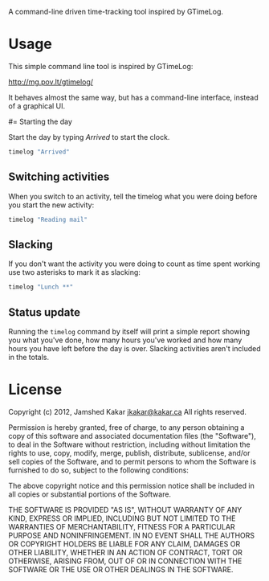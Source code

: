 A command-line driven time-tracking tool inspired by GTimeLog.

# Usage

This simple command line tool is inspired by GTimeLog:

  http://mg.pov.lt/gtimelog/

It behaves almost the same way, but has a command-line interface,
instead of a graphical UI.

#= Starting the day

Start the day by typing *Arrived* to start the clock.

```bash
timelog "Arrived"
```

## Switching activities

When you switch to an activity, tell the timelog what you were doing
before you start the new activity:

```bash
timelog "Reading mail"
```

## Slacking

If you don't want the activity you were doing to count as time spent
working use two asterisks to mark it as slacking:

```bash
timelog "Lunch **"
```

## Status update

Running the `timelog` command by itself will print a simple report
showing you what you've done, how many hours you've worked and how
many hours you have left before the day is over.  Slacking activities
aren't included in the totals.


# License

Copyright (c) 2012, Jamshed Kakar <jkakar@kakar.ca>
All rights reserved.

Permission is hereby granted, free of charge, to any person obtaining
a copy of this software and associated documentation files (the
"Software"), to deal in the Software without restriction, including
without limitation the rights to use, copy, modify, merge, publish,
distribute, sublicense, and/or sell copies of the Software, and to
permit persons to whom the Software is furnished to do so, subject to
the following conditions:

The above copyright notice and this permission notice shall be
included in all copies or substantial portions of the Software.

THE SOFTWARE IS PROVIDED "AS IS", WITHOUT WARRANTY OF ANY KIND,
EXPRESS OR IMPLIED, INCLUDING BUT NOT LIMITED TO THE WARRANTIES OF
MERCHANTABILITY, FITNESS FOR A PARTICULAR PURPOSE AND NONINFRINGEMENT.
IN NO EVENT SHALL THE AUTHORS OR COPYRIGHT HOLDERS BE LIABLE FOR ANY
CLAIM, DAMAGES OR OTHER LIABILITY, WHETHER IN AN ACTION OF CONTRACT,
TORT OR OTHERWISE, ARISING FROM, OUT OF OR IN CONNECTION WITH THE
SOFTWARE OR THE USE OR OTHER DEALINGS IN THE SOFTWARE.
